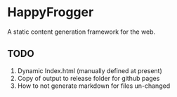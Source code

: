# HappyFrogger

A static content generation framework for the web.

## TODO

1. Dynamic Index.html (manually defined at present)
2. Copy of output to release folder for github pages
3. How to not generate markdown for files un-changed
